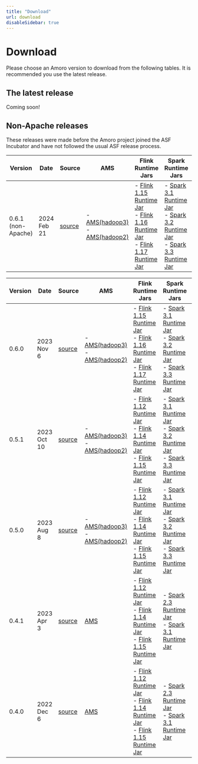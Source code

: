 ```yaml
---
title: "Download"
url: download
disableSidebar: true
---
```


# Download

Please choose an Amoro version to download from the following tables. It is recommended you use the latest release.

## The latest release

Coming soon!

## Non-Apache releases

These releases were made before the Amoro project joined the ASF Incubator and have not followed the usual ASF release process.

| Version | Date | Source | AMS | Flink Runtime Jars | Spark Runtime Jars | Trino Connector | Release Notes |
| --- | --- | --- | --- | --- | --- | --- | --- |
| 0.6.1 (non-Apache) | 2024 Feb 21 | [source](https://github.com/apache/incubator-amoro/archive/refs/tags/v0.6.1.zip) | - [AMS(hadoop3)](https://github.com/apache/incubator-amoro/releases/download/v0.6.1/amoro-0.6.1-bin.zip) <br> - [AMS(hadoop2)](https://github.com/apache/incubator-amoro/releases/download/v0.6.1/amoro-0.6.1-bin.hadoop2.zip) | - [Flink 1.15 Runtime Jar](https://github.com/apache/incubator-amoro/releases/download/v0.6.1/amoro-flink-runtime-1.15-0.6.1.jar) <br> - [Flink 1.16 Runtime Jar](https://github.com/apache/incubator-amoro/releases/download/v0.6.1/amoro-flink-runtime-1.16-0.6.1.jar) <br> - [Flink 1.17 Runtime Jar](https://github.com/apache/incubator-amoro/releases/download/v0.6.1/amoro-flink-runtime-1.17-0.6.1.jar) <br> | - [Spark 3.1 Runtime Jar](https://github.com/apache/incubator-amoro/releases/download/v0.6.1/amoro-spark-3.1-runtime-0.6.1.jar)<br> - [Spark 3.2 Runtime Jar](https://github.com/apache/incubator-amoro/releases/download/v0.6.1/amoro-spark-3.2-runtime-0.6.1.jar)<br> - [Spark 3.3 Runtime Jar](https://github.com/apache/incubator-amoro/releases/download/v0.6.1/amoro-spark-3.3-runtime-0.6.1.jar) | [Trino Connector](https://github.com/apache/incubator-amoro/releases/download/v0.6.1/trino-amoro-0.6.1.tar.gz) | [release note](https://github.com/apache/incubator-amoro/releases/tag/v0.6.1) |

| Version | Date | Source | AMS | Flink Runtime Jars | Spark Runtime Jars | Trino Connector | Release Notes |
| --- | --- | --- | --- | --- | --- | --- | --- |
| 0.6.0 | 2023 Nov 6  | [source](https://github.com/apache/incubator-amoro/archive/refs/tags/v0.6.0.zip) | - [AMS(hadoop3)](https://github.com/apache/incubator-amoro/releases/download/v0.6.0/amoro-0.6.0-bin.zip) <br> - [AMS(hadoop2)](https://github.com/apache/incubator-amoro/releases/download/v0.6.0/amoro-0.6.0-bin.hadoop2.zip) | - [Flink 1.15 Runtime Jar](https://github.com/apache/incubator-amoro/releases/download/v0.6.0/amoro-flink-runtime-1.15-0.6.0.jar) <br> - [Flink 1.16 Runtime Jar](https://github.com/apache/incubator-amoro/releases/download/v0.6.0/amoro-flink-runtime-1.16-0.6.0.jar) <br> - [Flink 1.17 Runtime Jar](https://github.com/apache/incubator-amoro/releases/download/v0.6.0/amoro-flink-runtime-1.17-0.6.0.jar) <br> | - [Spark 3.1 Runtime Jar](https://github.com/apache/incubator-amoro/releases/download/v0.6.0/amoro-spark-3.1-runtime-0.6.0.jar)<br> - [Spark 3.2 Runtime Jar](https://github.com/apache/incubator-amoro/releases/download/v0.6.0/amoro-spark-3.2-runtime-0.6.0.jar)<br> - [Spark 3.3 Runtime Jar](https://github.com/apache/incubator-amoro/releases/download/v0.6.0/amoro-spark-3.3-runtime-0.6.0.jar) | [Trino Connector](https://github.com/apache/incubator-amoro/releases/download/v0.6.0/trino-amoro-0.6.0.tar.gz) |  [release note](https://github.com/apache/incubator-amoro/releases/tag/v0.6.0) |
| 0.5.1 | 2023 Oct 10 | [source](https://github.com/apache/incubator-amoro/archive/refs/tags/v0.5.1.zip) | - [AMS(hadoop3)](https://github.com/apache/incubator-amoro/releases/download/v0.5.1/amoro-0.5.1-bin.zip) <br> - [AMS(hadoop2)](https://github.com/apache/incubator-amoro/releases/download/v0.5.1/amoro-0.5.1-bin.hadoop2.zip) | - [Flink 1.12 Runtime Jar](https://github.com/apache/incubator-amoro/releases/download/v0.5.1/amoro-flink-runtime-1.12-0.5.1.jar) <br> - [Flink 1.14 Runtime Jar](https://github.com/apache/incubator-amoro/releases/download/v0.5.1/amoro-flink-runtime-1.14-0.5.1.jar) <br> - [Flink 1.15 Runtime Jar](https://github.com/apache/incubator-amoro/releases/download/v0.5.1/amoro-flink-runtime-1.15-0.5.1.jar) <br> | - [Spark 3.1 Runtime Jar](https://github.com/apache/incubator-amoro/releases/download/v0.5.1/amoro-spark-3.1-runtime-0.5.1.jar)<br> - [Spark 3.2 Runtime Jar](https://github.com/apache/incubator-amoro/releases/download/v0.5.1/amoro-spark-3.2-runtime-0.5.1.jar)<br> - [Spark 3.3 Runtime Jar](https://github.com/apache/incubator-amoro/releases/download/v0.5.1/amoro-spark-3.3-runtime-0.5.1.jar) | [Trino Connector](https://github.com/apache/incubator-amoro/releases/download/v0.5.1/trino-amoro-0.5.1.tar.gz) |  [release note](https://github.com/apache/incubator-amoro/releases/tag/v0.5.1) |
| 0.5.0 | 2023 Aug 8  | [source](https://github.com/apache/incubator-amoro/archive/refs/tags/v0.5.0.zip) | - [AMS(hadoop3)](https://github.com/apache/incubator-amoro/releases/download/v0.5.0/amoro-0.5.0-bin.zip) <br> - [AMS(hadoop2)](https://github.com/apache/incubator-amoro/releases/download/v0.5.0/amoro-0.5.0-bin.hadoop2.zip) | - [Flink 1.12 Runtime Jar](https://github.com/apache/incubator-amoro/releases/download/v0.5.0/amoro-flink-runtime-1.12-0.5.0.jar) <br> - [Flink 1.14 Runtime Jar](https://github.com/apache/incubator-amoro/releases/download/v0.5.0/amoro-flink-runtime-1.14-0.5.0.jar) <br> - [Flink 1.15 Runtime Jar](https://github.com/apache/incubator-amoro/releases/download/v0.5.0/amoro-flink-runtime-1.15-0.5.0.jar) <br> | - [Spark 3.1 Runtime Jar](https://github.com/apache/incubator-amoro/releases/download/v0.5.0/amoro-spark-3.1-runtime-0.5.0.jar)<br> - [Spark 3.2 Runtime Jar](https://github.com/apache/incubator-amoro/releases/download/v0.5.0/amoro-spark-3.2-runtime-0.5.0.jar)<br> - [Spark 3.3 Runtime Jar](https://github.com/apache/incubator-amoro/releases/download/v0.5.0/amoro-spark-3.3-runtime-0.5.0.jar) | [Trino Connector](https://github.com/apache/incubator-amoro/releases/download/v0.5.0/trino-amoro-0.5.0.tar.gz) |  [release note](https://github.com/apache/incubator-amoro/releases/tag/v0.5.0) |
| 0.4.1 | 2023 Apr 3  | [source](https://github.com/apache/incubator-amoro/archive/refs/tags/v0.4.1.zip) | [AMS](https://github.com/apache/incubator-amoro/releases/download/v0.4.1/arctic-0.4.1-bin.zip) | - [Flink 1.12 Runtime Jar](https://github.com/apache/incubator-amoro/releases/download/v0.4.1/arctic-flink-runtime-1.12-0.4.1.jar) <br> - [Flink 1.14 Runtime Jar](https://github.com/apache/incubator-amoro/releases/download/v0.4.1/arctic-flink-runtime-1.14-0.4.1.jar) <br> - [Flink 1.15 Runtime Jar](https://github.com/apache/incubator-amoro/releases/download/v0.4.1/arctic-flink-runtime-1.15-0.4.1.jar) <br> | - [Spark 2.3 Runtime Jar](https://github.com/apache/incubator-amoro/releases/download/v0.4.1/arctic-spark-2.3-runtime-0.4.1.jar)<br> - [Spark 3.1 Runtime Jar](https://github.com/apache/incubator-amoro/releases/download/v0.4.1/arctic-spark-3.1-runtime-0.4.1.jar) | [Trino Connector](https://github.com/apache/incubator-amoro/releases/download/v0.4.1/trino-arctic-0.4.1.tar.gz) |  [release note](https://github.com/apache/incubator-amoro/releases/tag/v0.4.1) |
| 0.4.0 | 2022 Dec 6  | [source](https://github.com/apache/incubator-amoro/archive/refs/tags/v0.4.0.zip) | [AMS](https://github.com/apache/incubator-amoro/releases/download/v0.4.0/arctic-0.4.0-bin.zip) | - [Flink 1.12 Runtime Jar](https://github.com/apache/incubator-amoro/releases/download/v0.4.0/arctic-flink-runtime-1.12-0.4.0.jar)<br> - [Flink 1.14 Runtime Jar](https://github.com/apache/incubator-amoro/releases/download/v0.4.0/arctic-flink-runtime-1.14-0.4.0.jar)<br> - [Flink 1.15 Runtime Jar](https://github.com/apache/incubator-amoro/releases/download/v0.4.0/arctic-flink-runtime-1.15-0.4.0.jar) | - [Spark 2.3 Runtime Jar](https://github.com/apache/incubator-amoro/releases/download/v0.4.0/arctic-spark-2.3-runtime-0.4.0.jar)<br> - [Spark 3.1 Runtime Jar](https://github.com/apache/incubator-amoro/releases/download/v0.4.0/arctic-spark-3.1-runtime-0.4.0.jar) | [Trino Connector](https://github.com/apache/incubator-amoro/releases/download/v0.4.0/trino-arctic-0.4.0.tar.gz) |  [release note](https://github.com/apache/incubator-amoro/releases/tag/v0.4.0) |

